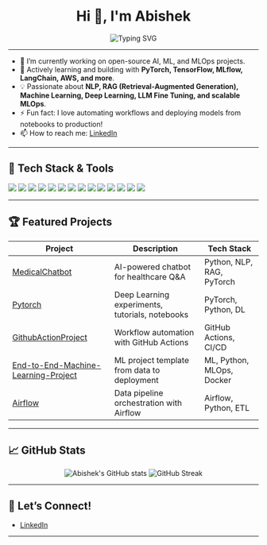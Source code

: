 <h1 align="center">Hi 👋, I'm Abishek</h1>
<p align="center">
  <img src="https://readme-typing-svg.demolab.com?font=Fira+Code&duration=3000&pause=1000&color=1B7FFF&center=true&vCenter=true&width=435&lines=Aspiring+ML+%2F+MLOps+Engineer;PyTorch+%7C+TensorFlow+%7C+Python+%7C+NLP;Building+AI+with+RAG%2C+MLOps%2C+and+Cloud" alt="Typing SVG" />
</p>

---

- 🔭 I’m currently working on open-source AI, ML, and MLOps projects.
- 🌱 Actively learning and building with **PyTorch, TensorFlow, MLflow, LangChain, AWS, and more**.
- 💡 Passionate about **NLP, RAG (Retrieval-Augmented Generation), Machine Learning, Deep Learning, LLM Fine Tuning, and scalable MLOps**.
- ⚡ Fun fact: I love automating workflows and deploying models from notebooks to production!
- 📫 How to reach me: [LinkedIn](https://linkedin.com/in/your-link) <!-- Add your real link! -->

---

## 🚀 Tech Stack & Tools

<p>
  <img src="https://img.shields.io/badge/Python-3776AB?logo=python&logoColor=white"/>
  <img src="https://img.shields.io/badge/PyTorch-EE4C2C?logo=pytorch&logoColor=white"/>
  <img src="https://img.shields.io/badge/TensorFlow-FF6F00?logo=tensorflow&logoColor=white"/>
  <img src="https://img.shields.io/badge/MLflow-0194E2?logo=mlflow&logoColor=white"/>
  <img src="https://img.shields.io/badge/GitHub_Actions-2088FF?logo=github-actions&logoColor=white"/>
  <img src="https://img.shields.io/badge/Airflow-017CEE?logo=apache-airflow&logoColor=white"/>
  <img src="https://img.shields.io/badge/Docker-2496ED?logo=docker&logoColor=white"/>
  <img src="https://img.shields.io/badge/AWS-FF9900?logo=amazon-aws&logoColor=white"/>
  <img src="https://img.shields.io/badge/Java-007396?logo=java&logoColor=white"/>
  <img src="https://img.shields.io/badge/LangChain-FAFAFA?logo=langchain&logoColor=black"/>
  <img src="https://img.shields.io/badge/LangGraph-FFB300?logo=langgraph&logoColor=black"/>
  <img src="https://img.shields.io/badge/NLP-4B8BBE?logo=spacy&logoColor=white"/>
  <img src="https://img.shields.io/badge/RAG-9B59B6?logo=openai&logoColor=white"/>
  <img src="https://img.shields.io/badge/Fine+Tuning-27AE60?logo=openai&logoColor=white"/>
</p>

---

## 🏆 Featured Projects

| Project | Description | Tech Stack |
| ------- | ----------- | ---------- |
| [MedicalChatbot](https://github.com/abishekP101/MedicalChatbot) | AI-powered chatbot for healthcare Q&A | Python, NLP, RAG, PyTorch |
| [Pytorch](https://github.com/abishekP101/Pytorch) | Deep Learning experiments, tutorials, notebooks | PyTorch, Python, DL |
| [GithubActionProject](https://github.com/abishekP101/GithubActionProject) | Workflow automation with GitHub Actions | GitHub Actions, CI/CD |
| [End-to-End-Machine-Learning-Project](https://github.com/abishekP101/End-to-End-Machine-Learning-Project) | ML project template from data to deployment | ML, Python, MLOps, Docker |
| [Airflow](https://github.com/abishekP101/Airflow) | Data pipeline orchestration with Airflow | Airflow, Python, ETL |

---

## 📈 GitHub Stats

<p align="center">
  <img src="https://github-readme-stats.vercel.app/api?username=abishekP101&show_icons=true&theme=radical" alt="Abishek's GitHub stats"/>
  <img src="https://github-readme-streak-stats.herokuapp.com/?user=abishekP101&theme=radical" alt="GitHub Streak"/>
</p>

---

## 🤝 Let’s Connect!

- [LinkedIn](www.linkedin.com/in/abishek-prasad-a65980280) <!-- Add your real link! -->


---

<!--
**abishekP101/abishekP101** is a ✨ special ✨ repository for your profile README. Here you can add a brief introduction of yourself, and showcase your best work!
-->
